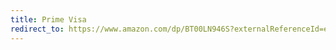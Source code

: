```yaml
---
title: Prime Visa 
redirect_to: https://www.amazon.com/dp/BT00LN946S?externalReferenceId=e3a0e018-422f-44a6-b6aa-307578773995
---
```

